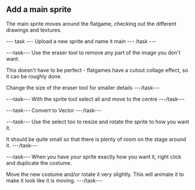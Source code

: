 ## Add a main sprite

The main sprite moves around the flatgame, checking out the different drawings and textures.

--- task ---
Upload a new sprite and name it main
--- /task ---

---task---
Use the eraser tool to remove any part of the image you don't want.

This doesn't have to be perfect - flatgames have a cutout collage effect, so it can be roughly done.

Change the size of the eraser tool for smaller details
---/task---

---task---
With the sprite tool select all and move to the centre
---/task---

---task---
Convert to Vector
---/task---

---task---
Use the select too to resize and rotate the sprite to how you want it. 

It should be quite small so that there is plenty of room on the stage around it.
---/task---

---task---
When you have your sprite exactly how you want it, right click and duplicate the costume.

Move the new costume and/or rotate it very slightly. This will animate it to make it look like it is moving.
---/task---

